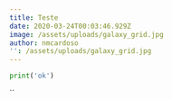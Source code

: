 ```yaml
---
title: Teste
date: 2020-03-24T00:03:46.929Z
image: /assets/uploads/galaxy_grid.jpg
author: nmcardoso
'': /assets/uploads/galaxy_grid.jpg
---
```



```python
print('ok')
```

``